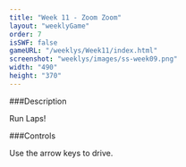 ```yaml
---
title: "Week 11 - Zoom Zoom"
layout: "weeklyGame"
order: 7
isSWF: false
gameURL: "/weeklys/Week11/index.html"
screenshot: "weeklys/images/ss-week09.png"
width: "490"
height: "370"
---
```


###Description

Run Laps!

###Controls

Use the arrow keys to drive.